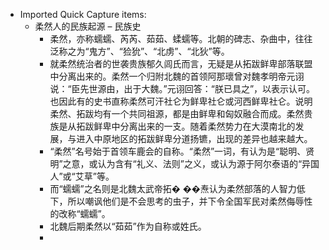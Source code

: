 - Imported Quick Capture items:
    - 柔然人的民族起源 – 民族史
        - 柔然，亦称蠕蠕、芮芮、茹茹、蝚蠕等。北朝的碑志、杂曲中，往往泛称之为“鬼方”、“猃狁”、“北虏”、“北狄”等。
        - 就柔然统治者的世袭贵族郁久闾氏而言，无疑是从拓跋鲜卑部落联盟中分离出来的。柔然一个归附北魏的首领阿那瓌曾对魏孝明帝元诩说：“臣先世源由，出于大魏。”元诩回答：“朕已具之”，以表示认可。也因此有的史书直称柔然可汗社仑为鲜卑社仑或河西鲜卑社仑。说明柔然、拓跋均有一个共同祖源，都是由鲜卑和匈奴融合而成。柔然贵族是从拓跋鲜卑中分离出来的一支。随着柔然势力在大漠南北的发展，与进入中原地区的拓跋鲜卑分道扬镳，出现的差异也越来越大。
        - “柔然”名号始于首领车鹿会的自称。“柔然”一词，有认为是“聪明、贤明”之意，或认为含有“礼义、法则”之义，或认为源于阿尔泰语的“异国人”或“艾草”等。
        - 而“蠕蠕”之名则是北魏太武帝拓� ��焘认为柔然部落的人智力低下，所以嘲讽他们是不会思考的虫子，并下令全国军民对柔然侮辱性的改称“蠕蠕”。
        - 北魏后期柔然以“茹茹”作为自称或姓氏。
        - 
